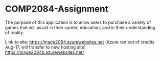 # COMP2084-Assignment

The purpose of this application is to allow users to purchase a variety of games
that will assist in their career, education, and in their understanding of reality.

Link to site: https://mage2084.azurewebsites.net
(Azure ran out of credits Aug-17, will transfer to new hosting site)
https://mage2084b.azurewebsites.net/

